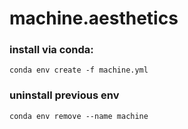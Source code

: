 # machine.aesthetics

### install via conda: 
```
conda env create -f machine.yml
```

### uninstall previous env
```
conda env remove --name machine
```
